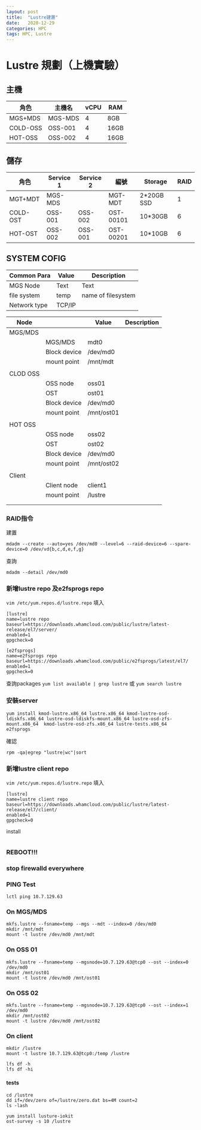 ```yaml
---
layout: post
title:  "Lustre建置"
date:   2020-12-29
categories: HPC
tags: HPC, Lustre
---
```


# Lustre 規劃（上機實驗）


## 主機
| 角色     | 主機名  | vCPU | RAM  |
| -------- | ------- | ---- | ---- |
| MGS+MDS      | MGS-MDS | 4    | 8GB  |
| COLD-OSS | OSS-001 | 4    | 16GB |
| HOT-OSS  | OSS-002 | 4    | 16GB |


## 儲存
| 角色    | Service 1 | Service 2 | 編號      | Storage   | RAID |
| ------- | --------- | --------- | --------- | --------- | ---- |
| MGT+MDT | MGS-MDS   |           | MGT-MDT   | 2*20GB SSD | 1    |
| COLD-OST     | OSS-001   | OSS-002   | OST-00101 | 10*30GB    | 6    |
| HOT-OST     | OSS-002   | OSS-001   | OST-00201 | 10*10GB    | 6    |



## SYSTEM COFIG


| Common Para  | Value  | Description        |
| ------------ | ------ | ------------------ |
| MGS Node     | Text   | Text               |
| file system  | temp   | name of filesystem |
| Network type | TCP/IP |                    |



| Node     |              | Value      | Description |
| -------- | ------------ | ---------- | ----------- |
| MGS/MDS  |              |            |             |
|          | MGS/MDS      | mdt0       |             |
|          | Block device | /dev/md0   |             |
|          | mount point  | /mnt/mdt   |             |
|          |              |            |             |
| CLOD OSS |              |            |             |
|          | OSS node     | oss01      |             |
|          | OST          | ost01      |             |
|          | Block device | /dev/md0   |             |
|          | mount point  | /mnt/ost01 |             |
|          |              |            |             |
| HOT OSS  |              |            |             |
|          | OSS node     | oss02      |             |
|          | OST          | ost02      |             |
|          | Block device | /dev/md0   |             |
|          | mount point  | /mnt/ost02 |             |
|          |              |            |             |
| Client   |              |            |             |
|          | Client node  | client1    |             |
|          | mount point  | /lustre    |             |
|          |              |            |             |
|          |              |            |             |



### RAID指令
建置
```
mdadm --create --auto=yes /dev/md0 --level=6 --raid-device=6 --spare-device=0 /dev/vd{b,c,d,e,f,g}
```
查詢
```
mdadm --detail /dev/md0
```

### 新增lustre repo 及e2fsprogs repo

```vim /etc/yum.repos.d/lustre.repo```
填入
```
[lustre]
name=lustre repo
baseurl=https://downloads.whamcloud.com/public/lustre/latest-release/el7/server/
enabled=1
gpgcheck=0

[e2fsprogs]
name=e2fsprogs repo
baseurl=https://downloads.whamcloud.com/public/e2fsprogs/latest/el7/
enabled=1
gpgcheck=0
```
查詢packages
```yum list available | grep lustre```
或
```yum search lustre```

### 安裝server
```
yum install kmod-lustre.x86_64 lustre.x86_64 kmod-lustre-osd-ldiskfs.x86_64 lustre-osd-ldiskfs-mount.x86_64 lustre-osd-zfs-mount.x86_64  kmod-lustre-osd-zfs.x86_64 lustre-tests.x86_64  e2fsprogs
```
確認
```
rpm -qa|egrep "lustre|wc"|sort
```


### 新增lustre client repo

```vim /etc/yum.repos.d/lustre.repo```
填入
```
[lustre]
name=lustre client repo
baseurl=https://downloads.whamcloud.com/public/lustre/latest-release/el7/client/
enabled=1
gpgcheck=0
```
install
```yum install lustre-client lustre
```

### REBOOT!!!
### stop firewalld everywhere
### PING Test
```
lctl ping 10.7.129.63
```

### On MGS/MDS
```
mkfs.lustre --fsname=temp --mgs --mdt --index=0 /dev/md0
mkdir /mnt/mdt
mount -t lustre /dev/md0 /mnt/mdt

```

### On OSS 01
```
mkfs.lustre --fsname=temp --mgsnode=10.7.129.63@tcp0 --ost --index=0 /dev/md0
mkdir /mnt/ost01
mount -t lustre /dev/md0 /mnt/ost01

```



### On OSS 02
```
mkfs.lustre --fsname=temp --mgsnode=10.7.129.63@tcp0 --ost --index=1 /dev/md0
mkdir /mnt/ost02
mount -t lustre /dev/md0 /mnt/ost02

```

### On client
```
mkdir /lustre
mount -t lustre 10.7.129.63@tcp0:/temp /lustre

lfs df -h
lfs df -hi
```

#### tests
 
```
cd /lustre
dd if=/dev/zero of=/lustre/zero.dat bs=4M count=2
ls -lash

yum install lusture-iokit
ost-survey -s 10 /lustre
```